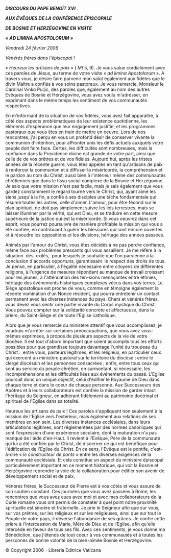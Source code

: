 ***DISCOURS DU PAPE BENOÎT XVI***

***AUX ÉVÊQUES DE LA CONFÉRENCE ÉPISCOPALE***

***DE BOSNIE ET HERZÉGOVINE EN VISITE***

***« *AD LIMINA APOSTOLORUM* »***

*Vendredi 24 février 2006*

*Vénérés frères dans l'épiscopat !*

*« *Heureux les artisans de paix* »* ( *Mt* 5, 9). Je vous salue cordialement avec ces paroles de Jésus, au terme de votre visite « *ad limina Apostolorum* ». A travers vous, je désire faire parvenir mon salut également aux fidèles que le divin Maître a confiés à vos soins pastoraux. Je vous remercie, Monsieur le Cardinal Vinko Puljic, des paroles que, également au nom des autres Evêques de Bosnie et Herzégovine, vous avez voulu m'adresser, en exprimant dans le même temps les sentiment de vos communautés respectives.

En m'informant de la situation de vos fidèles, vous avez fait apparaître, à côté des aspects problématiques de leur existence quotidienne, les éléments d'espérance que leur engagement justifie, et les programmes pastoraux que vous êtes en train de mettre en oeuvre. Lors de nos rencontres, j'ai perçu en vous un profond désir de conserver vivante la communion d'intention, pour affronter unis les défis actuels auxquels votre peuple doit faire face. Certes, les difficultés sont nombreuses, mais la confiance dans la Providence divine est grande de votre part, ainsi que celle de de vos prêtres et de vos fidèles. Aujourd'hui, après les tristes années de la récente guerre, vous êtes appelés en tant qu'artisans de paix à renforcer la communion et à diffuser la miséricorde, la compréhension et le pardon au nom du Christ, aussi bien à l'intérieur même des communautés chrétiennes que dans le tissu social complexe de la Bosnie et Herzégovine. Je sais que votre mission n'est pas facile, mais je sais également que vous gardez constamment le regard tourné vers le Christ, qui, ayant aimé les siens jusqu'à la fin, a confié à ses disciples une tâche fondamentale qui résume toutes les autres, celle d'aimer. L'amour, pour être fécond sur le plan spirituel, ne doit pas simplement suivre les lois terrestres, mais se laisser illuminer par la vérité, qui est Dieu, et se traduire en cette mesure supérieure de la justice qui est la miséricorde. Si vous oeuvrez dans cet esprit, vous pourrez poursuivre de manière profitable la mission qui vous a été confiée, en contribuant à guérir les blessures qui sont encore ouvertes et à résoudre les oppositions et les divisions, héritage des années passées.

Animés par l'amour du Christ, vous êtes décidés à ne pas perdre confiance, même face aux problèmes pressants qui vous assaillent. Je me réfère à la situation  des  exilés,  pour lesquels je souhaite que l'on parvienne à la conclusion d'accords opportuns, garantissant  le respect des droits de tous. Je pense, en particulier, à l'égalité nécessaire entre citoyens de différentes religions, à l'urgence de mesures répondant au manque de travail croissant pour les jeunes, à l'atténuation des ten-sions menaçantes entre ethnies, héritage des événements historiques complexes vécus dans vos terres. Le Siège apostolique est proche de vous, comme en témoigne également la récente nomination d'un Nonce résident, qui pourra entretenir un contact permanent avec les diverses instances du pays. Chers et vénérés frères, vous devez vous sentir une partie vivante du Corps mystique du Christ. Vous pouvez compter sur la solidarité concrète et affectueuse, dans la prière, du Saint-Siège et de toute l'Eglise catholique.

Alors que je vous remercie du ministère attentif que vous accomplissez, je voudrais m'arrêter sur certaines préoccupations, que vous avez vous-mêmes exprimées, à propos de plusieurs aspects de la vie de votre diocèse. Il est tout d'abord important que soient accomplis tous les efforts possibles pour que grandisse toujours davantage l'unité du troupeau du Christ :  entre vous, pasteurs légitimes, et les religieux, en particulier ceux qui exercent un ministère pastoral sur le territoire du diocèse ; entre le clergé diocésain et les personnes consacrées ; enfin, entre tous ceux qui sont au service du peuple chrétien, en surmontant, si nécessaire, les incompréhensions et les difficultés liées aux événements du passé. L'Eglise poursuit donc un unique objectif, celui d'édifier le Royaume de Dieu dans chaque terre et dans le coeur de chaque personne. Aux Successeurs des Apôtres et à leurs collaborateurs est confiée la mission de garder intact l'héritage du Seigneur, en adhérant fidèlement au patrimoine doctrinal et spirituel de l'Eglise dans sa totalité.

Heureux les artisans de paix ! Ces paroles s'appliquent non seulement à la mission de l'Eglise vers l'extérieur, mais également aux relations de ses membres en son sein. Les diverses instances ecclésiales, dans leurs articulations légitimes, sont réglementées par des normes canoniques qui sont l'expression d'une expérience séculaire, dont la maturation n'a pas manqué de l'aide d'en-Haut. Il revient à l'Evêque, Père de la communauté qui lui a été confiée par le Christ, de discerner ce qui est bénéfique pour l'édification de l'Eglise du Christ. En ce sens, l'Evêque est le pontife, c'est-à-dire « *le constructeur de ponts* » entre les diverses exigences de la communauté ecclésiale. Et cela constitue un aspect du ministère épiscopal particulièrement important en ce moment historique, qui voit la Bosnie et Herzégovine reprendre la voie de la collaboration pour édifier son avenir de développement social et de paix.

Vénérés frères, le Successeur de Pierre est à vos côtés et vous assure de son soutien constant. Ces journées que vous avez passées à Rome, les rencontres que vous avez eues avec moi et avec mes collaborateurs de la Curie romaine vous ont permis de constater à quel point notre proximité spirituelle est sincère et fraternelle. Je prie le Seigneur afin que sur vous, sur vos prêtres, sur les religieux et sur les religieuses, ainsi que sur tout le Peuple de votre pays, il déverse l'abondance de ses grâces. Je confie cette prière à l'intercession de Marie, Mère de Dieu et de l'Eglise, afin qu'elle intercède en faveur de tous ses fils. Avec ces sentiments, je vous donne ma Bénédiction, que j'étends de tout coeur à vos communautés et à toutes les personnes de bonne volonté de la bien-aimée Bosnie et Herzégovine.

© Copyright 2006 - Libreria Editrice Vaticana